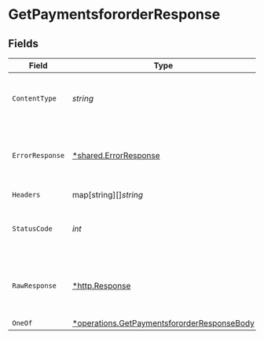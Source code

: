 # GetPaymentsfororderResponse


## Fields

| Field                                                                                                            | Type                                                                                                             | Required                                                                                                         | Description                                                                                                      |
| ---------------------------------------------------------------------------------------------------------------- | ---------------------------------------------------------------------------------------------------------------- | ---------------------------------------------------------------------------------------------------------------- | ---------------------------------------------------------------------------------------------------------------- |
| `ContentType`                                                                                                    | *string*                                                                                                         | :heavy_check_mark:                                                                                               | HTTP response content type for this operation                                                                    |
| `ErrorResponse`                                                                                                  | [*shared.ErrorResponse](../../../pkg/models/shared/errorresponse.md)                                             | :heavy_minus_sign:                                                                                               | Any bad or invalid request will lead to following error object                                                   |
| `Headers`                                                                                                        | map[string][]*string*                                                                                            | :heavy_check_mark:                                                                                               | N/A                                                                                                              |
| `StatusCode`                                                                                                     | *int*                                                                                                            | :heavy_check_mark:                                                                                               | HTTP response status code for this operation                                                                     |
| `RawResponse`                                                                                                    | [*http.Response](https://pkg.go.dev/net/http#Response)                                                           | :heavy_check_mark:                                                                                               | Raw HTTP response; suitable for custom response parsing                                                          |
| `OneOf`                                                                                                          | [*operations.GetPaymentsfororderResponseBody](../../../pkg/models/operations/getpaymentsfororderresponsebody.md) | :heavy_minus_sign:                                                                                               | OK                                                                                                               |